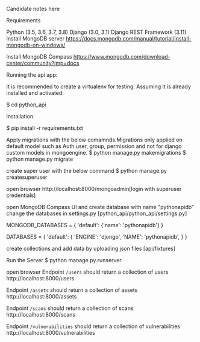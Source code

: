 Candidate notes here

Requirements

Python (3.5, 3.6, 3.7, 3.8)
Django (3.0, 3.1)
Django REST Framework (3.11)
Install MongoDB server https://docs.mongodb.com/manual/tutorial/install-mongodb-on-windows/

Install MongoDB Compass https://www.mongodb.com/download-center/community?jmp=docs


Running the api app:


It is recommended to create a virtualenv for testing. Assuming it is already installed and activated:

$ cd python_api


Installation

$ pip install -r requirements.txt


Apply migrations with the below comamnds.Migrations only applied on default model such as Auth user, group, permission and not for django custom models in mongoengine.
$ python manage.py makemigrations
$ python manage.py migrate

create super user with the below command
$ python manage.py createsuperuser


open browser
http://localhost:8000/mongoadmin[login with superuser credentials]

open MongoDB Compass UI and create database with name "pythonapidb"
change the databases in settings.py [python_api/python_api/settings.py]

MONGODB_DATABASES = {
    'default': {'name': 'pythonapidb'}
}

DATABASES = {
    'default': {
        'ENGINE': 'djongo',
        'NAME': 'pythonapidb',
    }
}

create collections and add data by uploading  json files [api/fixtures]

Run the Server
$ python manage.py runserver

open browser
Endpoint `/users` should return a collection of users
http://localhost:8000/users

Endpoint `/assets` should return a collection of assets
http://localhost:8000/assets

Endpoint `/scans` should return a collection of scans
http://localhost:8000/scans

Endpoint `/vulnerabilities` should return a collection of vulnerabilities
http://localhost:8000/vulnerabilities


